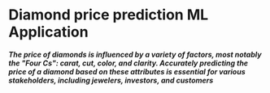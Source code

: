 # Diamond price prediction ML Application

***The price of diamonds is influenced by a variety of factors, most notably the "Four Cs": carat, cut, color, and clarity. Accurately predicting the price of a diamond based on these attributes is essential for various stakeholders, including jewelers, investors, and customers***